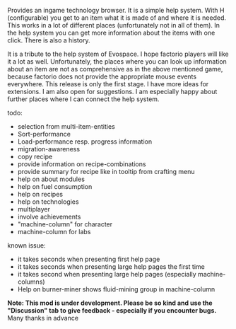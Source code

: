 Provides an ingame technology browser.
It is a simple help system. With H (configurable) you get to an item what it is made of and where it is needed. This works in a lot of different places (unfortunately not in all of them). In the help system you can get more information about the items with one click. 
There is also a history.

It is a tribute to the help system of Evospace. I hope factorio players will like it a lot as well.
Unfortunately, the places where you can look up information about an item are not as comprehensive as in the above mentioned game, because factorio does not provide the appropriate mouse events everywhere. 
This release is only the first stage. I have more ideas for extensions. I am also open for suggestions. I am especially happy about further places where I can connect the help system.

todo:
- selection from multi-item-entities
- Sort-performance
- Load-performance resp. progress information
- migration-awareness
- copy recipe 
- provide information on recipe-combinations
- provide summary for recipe like in tooltip from crafting menu
- help on about modules
- help on fuel consumption
- help on recipes
- help on technologies
- multiplayer
- involve achievements
- "machine-column" for character
- machine-column for labs

known issue: 
- it takes seconds when presenting first help page
- it takes seconds when presenting large help pages the first time
- it takes second when presenting large help pages (especially machine-columns)
- Help on burner-miner shows fluid-mining group in machine-column

**Note: This mod is under development. Please be so kind and use the "Discussion" tab to give feedback - especially if you encounter bugs.** Many thanks in advance
